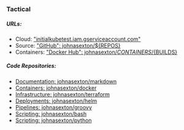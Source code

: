 ### Tactical

##### URLs:
* Cloud: ["initialkubetest.iam.gserviceaccount.com"](https://console.cloud.google.com/home/dashboard?project=initialkubetest&authuser=2)
* Source: ["GitHub": johnasexton/${REPOS}](https://github.com/johnasexton?tab=repositories)
* Containers: ["Docker Hub": johnasexton/${CONTAINERS}/${BUILDS}](https://hub.docker.com/u/johnasexton)

##### Code Repositories:
* [Documentation: johnasexton/markdown](https://github.com/johnasexton/markdown)
* [Containers: johnasexton/docker](https://github.com/johnasexton/docker)
* [Infrastructure: johnasexton/terraform](https://github.com/johnasexton/terraform)
* [Deployments: johnasexton/helm](https://github.com/johnasexton/helm)
* [Pipelines: johnasexton/groovy](https://github.com/johnasexton/groovy)
* [Scripting: johnasexton/bash](https://github.com/johnasexton/bash)
* [Scripting: johnasexton/python](https://github.com/johnasexton/python)
